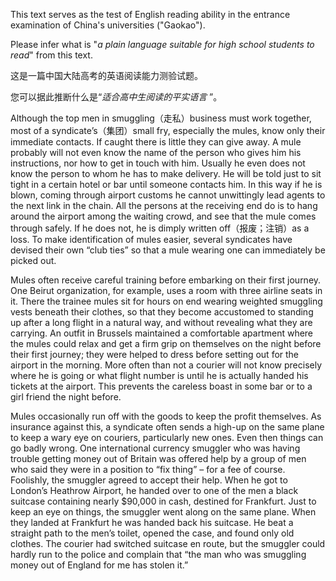This text serves as the test of English reading ability in the entrance examination of China's universities ("Gaokao").

Please infer what is "_a plain language suitable for high school students to read_" from this text.


这是一篇中国大陆高考的英语阅读能力测验试题。

您可以据此推断什么是“_适合高中生阅读的平实语言_ ”。

Although the top men in smuggling（走私）business must work together, most of a syndicate’s（集团）small fry, especially the mules, know only their immediate contacts. If caught there is little they can give away. A mule probably will not even know the name of the person who gives him his instructions, nor how to get in touch with him. Usually he even does not know the person to whom he has to make delivery. He will be told just to sit tight in a certain hotel or bar until someone contacts him. In this way if he is blown, coming through airport customs he cannot unwittingly lead agents to the next link in the chain. All the persons at the receiving end do is to hang around the airport among the waiting crowd, and see that the mule comes through safely. If he does not, he is dimply written off（报废；注销）as a loss. To make identification of mules easier, several syndicates have devised their own “club ties” so that a mule wearing one can immediately be picked out.

Mules often receive careful training before embarking on their first journey. One Beirut organization, for example, uses a room with three airline seats in it. There the trainee mules sit for hours on end wearing weighted smuggling vests beneath their clothes, so that they become accustomed to standing up after a long flight in a natural way, and without revealing what they are carrying. An outfit in Brussels maintained a comfortable apartment where the mules could relax and get a firm grip on themselves on the night before their first journey; they were helped to dress before setting out for the airport in the morning. More often than not a courier will not know precisely where he is going or what flight number is until he is actually handed his tickets at the airport. This prevents the careless boast in some bar or to a girl friend the night before.

Mules occasionally run off with the goods to keep the profit themselves. As insurance against this, a syndicate often sends a high-up on the same plane to keep a wary eye on couriers, particularly new ones. Even then things can go badly wrong. One international currency smuggler who was having trouble getting money out of Britain was offered help by a group of men who said they were in a position to “fix thing” – for a fee of course. Foolishly, the smuggler agreed to accept their help. When he got to London’s Heathrow Airport, he handed over to one of the men a black suitcase containing nearly $90,000 in cash, destined for Frankfurt. Just to keep an eye on things, the smuggler went along on the same plane. When they landed at Frankfurt he was handed back his suitcase. He beat a straight path to the men’s toilet, opened the case, and found only old clothes. The courier had switched suitcase en route, but the smuggler could hardly run to the police and complain that “the man who was smuggling money out of England for me has stolen it.”
